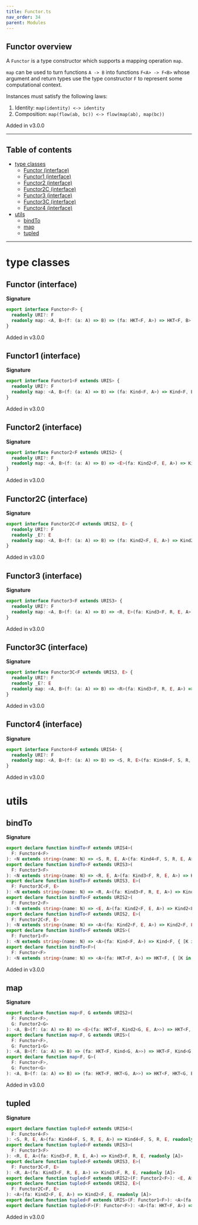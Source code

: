 ```yaml
---
title: Functor.ts
nav_order: 34
parent: Modules
---
```


## Functor overview

A `Functor` is a type constructor which supports a mapping operation `map`.

`map` can be used to turn functions `A -> B` into functions `F<A> -> F<B>` whose argument and return types use the type
constructor `F` to represent some computational context.

Instances must satisfy the following laws:

1. Identity: `map(identity) <-> identity`
2. Composition: `map(flow(ab, bc)) <-> flow(map(ab), map(bc))`

Added in v3.0.0

---

<h2 class="text-delta">Table of contents</h2>

- [type classes](#type-classes)
  - [Functor (interface)](#functor-interface)
  - [Functor1 (interface)](#functor1-interface)
  - [Functor2 (interface)](#functor2-interface)
  - [Functor2C (interface)](#functor2c-interface)
  - [Functor3 (interface)](#functor3-interface)
  - [Functor3C (interface)](#functor3c-interface)
  - [Functor4 (interface)](#functor4-interface)
- [utils](#utils)
  - [bindTo](#bindto)
  - [map](#map)
  - [tupled](#tupled)

---

# type classes

## Functor (interface)

**Signature**

```ts
export interface Functor<F> {
  readonly URI?: F
  readonly map: <A, B>(f: (a: A) => B) => (fa: HKT<F, A>) => HKT<F, B>
}
```

Added in v3.0.0

## Functor1 (interface)

**Signature**

```ts
export interface Functor1<F extends URIS> {
  readonly URI?: F
  readonly map: <A, B>(f: (a: A) => B) => (fa: Kind<F, A>) => Kind<F, B>
}
```

Added in v3.0.0

## Functor2 (interface)

**Signature**

```ts
export interface Functor2<F extends URIS2> {
  readonly URI?: F
  readonly map: <A, B>(f: (a: A) => B) => <E>(fa: Kind2<F, E, A>) => Kind2<F, E, B>
}
```

Added in v3.0.0

## Functor2C (interface)

**Signature**

```ts
export interface Functor2C<F extends URIS2, E> {
  readonly URI?: F
  readonly _E?: E
  readonly map: <A, B>(f: (a: A) => B) => (fa: Kind2<F, E, A>) => Kind2<F, E, B>
}
```

Added in v3.0.0

## Functor3 (interface)

**Signature**

```ts
export interface Functor3<F extends URIS3> {
  readonly URI?: F
  readonly map: <A, B>(f: (a: A) => B) => <R, E>(fa: Kind3<F, R, E, A>) => Kind3<F, R, E, B>
}
```

Added in v3.0.0

## Functor3C (interface)

**Signature**

```ts
export interface Functor3C<F extends URIS3, E> {
  readonly URI?: F
  readonly _E?: E
  readonly map: <A, B>(f: (a: A) => B) => <R>(fa: Kind3<F, R, E, A>) => Kind3<F, R, E, B>
}
```

Added in v3.0.0

## Functor4 (interface)

**Signature**

```ts
export interface Functor4<F extends URIS4> {
  readonly URI?: F
  readonly map: <A, B>(f: (a: A) => B) => <S, R, E>(fa: Kind4<F, S, R, E, A>) => Kind4<F, S, R, E, B>
}
```

Added in v3.0.0

# utils

## bindTo

**Signature**

```ts
export declare function bindTo<F extends URIS4>(
  F: Functor4<F>
): <N extends string>(name: N) => <S, R, E, A>(fa: Kind4<F, S, R, E, A>) => Kind4<F, S, R, E, { [K in N]: A }>
export declare function bindTo<F extends URIS3>(
  F: Functor3<F>
): <N extends string>(name: N) => <R, E, A>(fa: Kind3<F, R, E, A>) => Kind3<F, R, E, { [K in N]: A }>
export declare function bindTo<F extends URIS3, E>(
  F: Functor3C<F, E>
): <N extends string>(name: N) => <R, A>(fa: Kind3<F, R, E, A>) => Kind3<F, R, E, { [K in N]: A }>
export declare function bindTo<F extends URIS2>(
  F: Functor2<F>
): <N extends string>(name: N) => <E, A>(fa: Kind2<F, E, A>) => Kind2<F, E, { [K in N]: A }>
export declare function bindTo<F extends URIS2, E>(
  F: Functor2C<F, E>
): <N extends string>(name: N) => <A>(fa: Kind2<F, E, A>) => Kind2<F, E, { [K in N]: A }>
export declare function bindTo<F extends URIS>(
  F: Functor1<F>
): <N extends string>(name: N) => <A>(fa: Kind<F, A>) => Kind<F, { [K in N]: A }>
export declare function bindTo<F>(
  F: Functor<F>
): <N extends string>(name: N) => <A>(fa: HKT<F, A>) => HKT<F, { [K in N]: A }>
```

Added in v3.0.0

## map

**Signature**

```ts
export declare function map<F, G extends URIS2>(
  F: Functor<F>,
  G: Functor2<G>
): <A, B>(f: (a: A) => B) => <E>(fa: HKT<F, Kind2<G, E, A>>) => HKT<F, Kind2<G, E, B>>
export declare function map<F, G extends URIS>(
  F: Functor<F>,
  G: Functor1<G>
): <A, B>(f: (a: A) => B) => (fa: HKT<F, Kind<G, A>>) => HKT<F, Kind<G, B>>
export declare function map<F, G>(
  F: Functor<F>,
  G: Functor<G>
): <A, B>(f: (a: A) => B) => (fa: HKT<F, HKT<G, A>>) => HKT<F, HKT<G, B>>
```

Added in v3.0.0

## tupled

**Signature**

```ts
export declare function tupled<F extends URIS4>(
  F: Functor4<F>
): <S, R, E, A>(fa: Kind4<F, S, R, E, A>) => Kind4<F, S, R, E, readonly [A]>
export declare function tupled<F extends URIS3>(
  F: Functor3<F>
): <R, E, A>(fa: Kind3<F, R, E, A>) => Kind3<F, R, E, readonly [A]>
export declare function tupled<F extends URIS3, E>(
  F: Functor3C<F, E>
): <R, A>(fa: Kind3<F, R, E, A>) => Kind3<F, R, E, readonly [A]>
export declare function tupled<F extends URIS2>(F: Functor2<F>): <E, A>(fa: Kind2<F, E, A>) => Kind2<F, E, readonly [A]>
export declare function tupled<F extends URIS2, E>(
  F: Functor2C<F, E>
): <A>(fa: Kind2<F, E, A>) => Kind2<F, E, readonly [A]>
export declare function tupled<F extends URIS>(F: Functor1<F>): <A>(fa: Kind<F, A>) => Kind<F, readonly [A]>
export declare function tupled<F>(F: Functor<F>): <A>(fa: HKT<F, A>) => HKT<F, readonly [A]>
```

Added in v3.0.0
